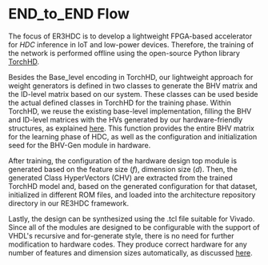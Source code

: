 END_to_END Flow
======


The focus of ER3HDC is to develop a lightweight FPGA-based accelerator for _HDC_ inference in IoT and low-power devices. Therefore, the training of the network is performed offline using the open-source Python library [TorchHD](https://github.com/torchhd). 

Besides the Base_level encoding in TorchHD, our lightweight approach for weight generators is defined in two classes to generate the BHV matrix and the ID-level matrix based on our system. These classes can be used beside the actual defined classes in TorchHD for the training phase. Within TorchHD, we reuse the existing base-level implementation, filling the BHV and ID-level matrices with the HVs generated by our hardware-friendly structures, as explained [here](./_encoding.md). This function provides the entire BHV matrix for the learning phase of HDC, as well as the configuration and initialization seed for the BHV-Gen module in hardware.

After training, the configuration of the hardware design top module is generated based on the feature size (_f_), dimension size (_d_). Then, the generated Class HyperVectors (CHV) are extracted from the trained TorchHD model and, based on the generated configuration for that dataset, initialized in different ROM files, and loaded into the architecture repository directory in our RE3HDC framework.

Lastly, the design can be synthesized using the .tcl file suitable for Vivado. Since all of the modules are designed to be configurable with the support of VHDL's recursive and for-generate style, there is no need for further modification to hardware codes. They produce correct hardware for any number of features and dimension sizes automatically, as discussed [here](./hardware_desc.md).
